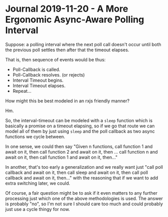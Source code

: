 Journal 2019-11-20 - A More Ergonomic Async-Aware Polling Interval
========

Suppose: a polling interval where the next poll call doesn't occur until both the previous poll settles then after that the timeout elapses.

That is, then sequence of events would be thus:

- Poll-Callback is called.
- Poll-Callback resolves. (or rejects)
- Interval Timeout begins.
- Interval Timeout elapses.
- Repeat...

How might this be best modeled in an rxjs friendly manner?

Hm.

So, the interval-timeout can be modeled with a `sleep` function which is basically a promise on a timeout elapsing, so if we go that route we can model all of them by just using `sleep` and the poll callback as two async functions we cycle between.

In one sense, we could then say "Given n functions, call function 1 and await on it, then call function 2 and await on it, then ... call function n and await on it, then call function 1 and await on it, then..."

In another, that's too early a generalization and we really want just "call poll callback and await on it, then call sleep and await on it, then call poll callback and await on it, then..." with the reasoning that if we want to add extra switching later, we could.

Of course, a fair question might be to ask if it even matters to any further processing just which one of the above methodologies is used.  The answer is probably "no", so I'm not sure I should care too much and could probably just use a cycle thingy for now.
